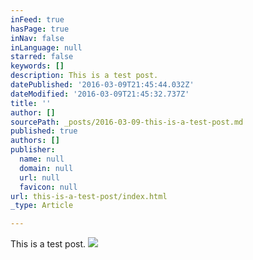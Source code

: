 ```yaml
---
inFeed: true
hasPage: true
inNav: false
inLanguage: null
starred: false
keywords: []
description: This is a test post.
datePublished: '2016-03-09T21:45:44.032Z'
dateModified: '2016-03-09T21:45:32.737Z'
title: ''
author: []
sourcePath: _posts/2016-03-09-this-is-a-test-post.md
published: true
authors: []
publisher:
  name: null
  domain: null
  url: null
  favicon: null
url: this-is-a-test-post/index.html
_type: Article

---
```

This is a test post.
![](https://the-grid-user-content.s3-us-west-2.amazonaws.com/b3ab4ca7-b5e2-46d9-aa4f-93cefa1fe5f5.png)